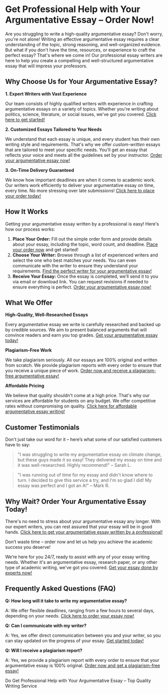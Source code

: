 <h1>Get Professional Help with Your Argumentative Essay – Order Now!</h1>

<p>Are you struggling to write a high-quality argumentative essay? Don't worry, you're not alone! Writing an effective argumentative essay requires a clear understanding of the topic, strong reasoning, and well-organized evidence. But what if you don't have the time, resources, or experience to craft the perfect essay? That's where we come in! Our professional essay writers are here to help you create a compelling and well-structured argumentative essay that will impress your professors.</p>

<h2>Why Choose Us for Your Argumentative Essay?</h2>

<p><strong>1. Expert Writers with Vast Experience</strong></p>
<p>Our team consists of highly qualified writers with experience in crafting argumentative essays on a variety of topics. Whether you're writing about politics, science, literature, or social issues, we've got you covered. <a href="https://tinyurl.com/topessay?keyword=argumentitive+essay">Click here to get started!</a></p>

<p><strong>2. Customized Essays Tailored to Your Needs</strong></p>
<p>We understand that each essay is unique, and every student has their own writing style and requirements. That's why we offer <em>custom-written</em> essays that are tailored to meet your specific needs. You'll get an essay that reflects your voice and meets all the guidelines set by your instructor. <a href="https://tinyurl.com/topessay?keyword=argumentitive+essay">Order your argumentative essay now!</a></p>

<p><strong>3. On-Time Delivery Guaranteed</strong></p>
<p>We know how important deadlines are when it comes to academic work. Our writers work efficiently to deliver your argumentative essay on time, every time. No more stressing over late submissions! <a href="https://tinyurl.com/topessay?keyword=argumentitive+essay">Click here to place your order today!</a></p>

<h2>How It Works</h2>

<p>Getting your argumentative essay written by a professional is easy! Here's how our process works:</p>

<ol>
  <li><strong>Place Your Order:</strong> Fill out the simple order form and provide details about your essay, including the topic, word count, and deadline. <a href="https://tinyurl.com/topessay?keyword=argumentitive+essay">Place your order now</a> and get started!</li>
  <li><strong>Choose Your Writer:</strong> Browse through a list of experienced writers and select the one who best matches your needs. You can even communicate with the writer to ensure they understand your requirements. <a href="https://tinyurl.com/topessay?keyword=argumentitive+essay">Find the perfect writer for your argumentative essay!</a></li>
  <li><strong>Receive Your Essay:</strong> Once the essay is completed, we’ll send it to you via email or download link. You can request revisions if needed to ensure everything is perfect. <a href="https://tinyurl.com/topessay?keyword=argumentitive+essay">Order your argumentative essay now!</a></li>
</ol>

<h2>What We Offer</h2>

<p><strong>High-Quality, Well-Researched Essays</strong></p>
<p>Every argumentative essay we write is carefully researched and backed up by credible sources. We aim to present balanced arguments that will convince readers and earn you top grades. <a href="https://tinyurl.com/topessay?keyword=argumentitive+essay">Get your argumentative essay today!</a></p>

<p><strong>Plagiarism-Free Work</strong></p>
<p>We take plagiarism seriously. All our essays are 100% original and written from scratch. We provide plagiarism reports with every order to ensure that you receive a unique piece of work. <a href="https://tinyurl.com/topessay?keyword=argumentitive+essay">Order now and receive a plagiarism-free argumentative essay!</a></p>

<p><strong>Affordable Pricing</strong></p>
<p>We believe that quality shouldn't come at a high price. That's why our services are affordable for students on any budget. We offer competitive rates without compromising on quality. <a href="https://tinyurl.com/topessay?keyword=argumentitive+essay">Click here for affordable argumentative essay writing!</a></p>

<h2>Customer Testimonials</h2>

<p>Don't just take our word for it – here’s what some of our satisfied customers have to say:</p>

<blockquote>
  <p>"I was struggling to write my argumentative essay on climate change, but these guys made it so easy! They delivered my essay on time and it was well-researched. Highly recommend!" – Sarah L.</p>
</blockquote>

<blockquote>
  <p>"I was running out of time for my essay and didn't know where to turn. I decided to give this service a try, and I'm so glad I did! My essay was perfect and I got an A!" – Mark R.</p>
</blockquote>

<h2>Why Wait? Order Your Argumentative Essay Today!</h2>

<p>There's no need to stress about your argumentative essay any longer. With our expert writers, you can rest assured that your essay will be in good hands. <a href="https://tinyurl.com/topessay?keyword=argumentitive+essay">Click here to get your argumentative essay written by a professional!</a></p>

<p>Don’t waste time – order now and let us help you achieve the academic success you deserve!</p>

<p>We’re here for you 24/7, ready to assist with any of your essay writing needs. Whether it's an argumentative essay, research paper, or any other type of academic writing, we've got you covered. <a href="https://tinyurl.com/topessay?keyword=argumentitive+essay">Get your essay done by experts now!</a></p>

<h2>Frequently Asked Questions (FAQ)</h2>

<p><strong>Q: How long will it take to write my argumentative essay?</strong></p>
<p>A: We offer flexible deadlines, ranging from a few hours to several days, depending on your needs. <a href="https://tinyurl.com/topessay?keyword=argumentitive+essay">Click here to order your essay now!</a></p>

<p><strong>Q: Can I communicate with my writer?</strong></p>
<p>A: Yes, we offer direct communication between you and your writer, so you can stay updated on the progress of your essay. <a href="https://tinyurl.com/topessay?keyword=argumentitive+essay">Get started today!</a></p>

<p><strong>Q: Will I receive a plagiarism report?</strong></p>
<p>A: Yes, we provide a plagiarism report with every order to ensure that your argumentative essay is 100% original. <a href="https://tinyurl.com/topessay?keyword=argumentitive+essay">Order now and get a plagiarism-free essay!</a></p>

<p>Do
Get Professional Help with Your Argumentative Essay – Top Quality Writing Service
